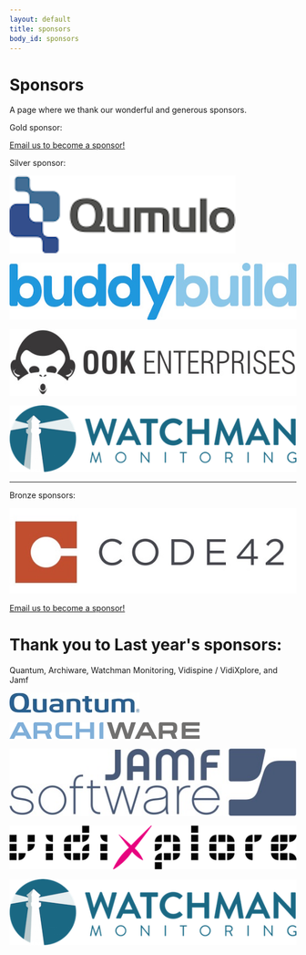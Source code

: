 ```yaml
---
layout: default
title: sponsors
body_id: sponsors
---
```


# Sponsors

A page where we thank our wonderful and generous sponsors.
<p>Gold sponsor:</p>
<p><a href="mailto:{{ site.email }}">Email us to become a sponsor!</a></p>
<p>Silver sponsor:</p>
<p><img src="/assets/qumulo_logo.png"></p>
<p><img src="/assets/buddybuildlogo.jpg"></p>
<p><img src="/assets/Ook_Logo-Horizontal.jpg"></p>
<p><img src="/assets/Watchman-Monitoring-logo-blue550.png"></p>
<hr>
<p>Bronze sponsors:</p>
<p><img src="/assets/Code42_Logo.jpg"></p>


<p><a href="mailto:{{ site.email }}">Email us to become a sponsor!</a></p>

# Thank you to Last year's sponsors:

Quantum, Archiware, Watchman Monitoring, Vidispine / VidiXplore, and Jamf

<p><img src="/assets/Quantum_Logo_229x35.jpg"></p>
<p><img src="/assets/archiware_logo_rgb_72dpi.png"></p>
<p><img src="/assets/JAMF-Software-Blue-Logo-Print.jpg"></p>
<p><img src="/assets/vidixplore_black550.png"></p>
<p><img src="/assets/Watchman-Monitoring-logo-blue550.png"></p>
